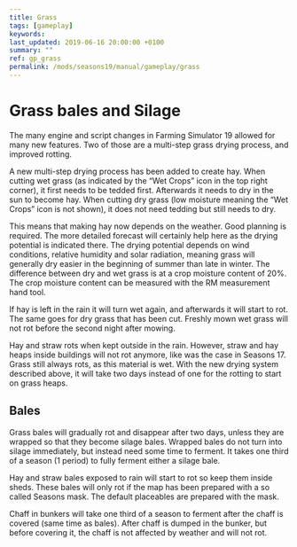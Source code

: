 ```yaml
---
title: Grass
tags: [gameplay]
keywords:
last_updated: 2019-06-16 20:00:00 +0100
summary: ""
ref: gp_grass
permalink: /mods/seasons19/manual/gameplay/grass
---
```


# Grass bales and Silage

The many engine and script changes in Farming Simulator 19 allowed for many new features. Two of those are a multi-step grass drying process, and improved rotting.

A new multi-step drying process has been added to create hay. When cutting wet grass (as indicated by the “Wet Crops” icon in the top right corner), it first needs to be tedded first. Afterwards it needs to dry in the sun to become hay.  When cutting dry grass (low moisture meaning the “Wet Crops” icon is not shown), it does not need tedding but still needs to dry.

This means that making hay now depends on the weather. Good planning is required. The more detailed forecast will certainly help here as the drying potential is indicated there. The drying potential depends on wind conditions, relative humidity and solar radiation, meaning grass will generally dry easier in the beginning of summer than late in winter. The difference between dry and wet grass is at a crop moisture content of 20%. The crop moisture content can be measured with the RM measurement hand tool.

If hay is left in the rain it will turn wet again, and afterwards it will start to rot. The same goes for dry grass that has been cut. Freshly mown wet grass will not rot before the second night after mowing.

Hay and straw rots when kept outside in the rain. However, straw and hay heaps inside buildings will not rot anymore, like was the case in Seasons 17. Grass still always rots, as this material is wet. With the new drying system described above, it will take two days instead of one for the rotting to start on grass heaps.

## Bales

Grass bales will gradually rot and disappear after two days, unless they are wrapped so that they become silage bales. Wrapped bales do not turn into silage immediately, but instead need some time to ferment. It takes one third of a season (1 period) to fully ferment either a silage bale.

Hay and straw bales exposed to rain will start to rot so keep them inside sheds. These bales will only rot if the map has been prepared with a so called Seasons mask. The default placeables are prepared with the mask.

Chaff in bunkers will take one third of a season to ferment after the chaff is covered (same time as bales). After chaff is dumped in the bunker, but before covering it, the chaff is not affected by weather and will not rot.
